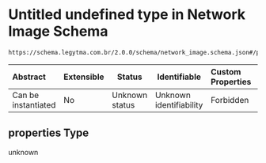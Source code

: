 # Untitled undefined type in Network Image Schema

```txt
https://schema.legytma.com.br/2.0.0/schema/network_image.schema.json#/properties
```




| Abstract            | Extensible | Status         | Identifiable            | Custom Properties | Additional Properties | Access Restrictions | Defined In                                                                                |
| :------------------ | ---------- | -------------- | ----------------------- | :---------------- | --------------------- | ------------------- | ----------------------------------------------------------------------------------------- |
| Can be instantiated | No         | Unknown status | Unknown identifiability | Forbidden         | Allowed               | none                | [network_image.schema.json\*](../schema/network_image.schema.json) |

## properties Type

unknown
